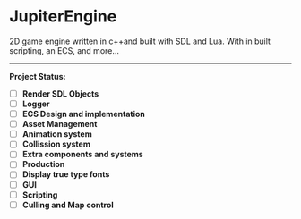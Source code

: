 # JupiterEngine
2D game engine written in c++and built with SDL and Lua. With in built scripting, an ECS, and more...

---------------------------------------------------------------------------------------------------------------------------

<b>Project Status:<b>

- [ ] Render SDL Objects
- [ ] Logger
- [ ] ECS Design and implementation
- [ ] Asset Management
- [ ] Animation system
- [ ] Collission system
- [ ] Extra components and systems
- [ ] Production
- [ ] Display true type fonts
- [ ] GUI
- [ ] Scripting
- [ ] Culling and Map control
